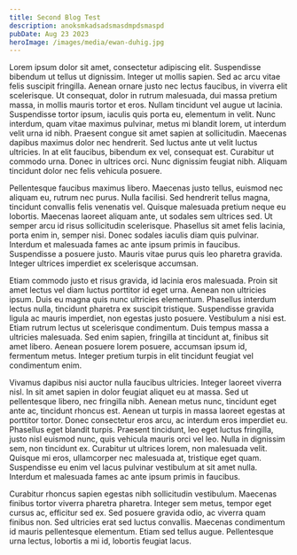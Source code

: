 ```yaml
---
title: Second Blog Test
description: anoksmkadsadsmasdmpdsmaspd
pubDate: Aug 23 2023
heroImage: /images/media/ewan-duhig.jpg
---
```

Lorem ipsum dolor sit amet, consectetur adipiscing elit. Suspendisse bibendum ut tellus ut dignissim. Integer ut mollis sapien. Sed ac arcu vitae felis suscipit fringilla. Aenean ornare justo nec lectus faucibus, in viverra elit scelerisque. Ut consequat, dolor in rutrum malesuada, dui massa pretium massa, in mollis mauris tortor et eros. Nullam tincidunt vel augue ut lacinia. Suspendisse tortor ipsum, iaculis quis porta eu, elementum in velit. Nunc interdum, quam vitae maximus pulvinar, metus mi blandit lorem, ut interdum velit urna id nibh. Praesent congue sit amet sapien at sollicitudin. Maecenas dapibus maximus dolor nec hendrerit. Sed luctus ante ut velit luctus ultricies. In at elit faucibus, bibendum ex vel, consequat est. Curabitur ut commodo urna. Donec in ultrices orci. Nunc dignissim feugiat nibh. Aliquam tincidunt dolor nec felis vehicula posuere.

Pellentesque faucibus maximus libero. Maecenas justo tellus, euismod nec aliquam eu, rutrum nec purus. Nulla facilisi. Sed hendrerit tellus magna, tincidunt convallis felis venenatis vel. Quisque malesuada pretium neque eu lobortis. Maecenas laoreet aliquam ante, ut sodales sem ultrices sed. Ut semper arcu id risus sollicitudin scelerisque. Phasellus sit amet felis lacinia, porta enim in, semper nisi. Donec sodales iaculis diam quis pulvinar. Interdum et malesuada fames ac ante ipsum primis in faucibus. Suspendisse a posuere justo. Mauris vitae purus quis leo pharetra gravida. Integer ultrices imperdiet ex scelerisque accumsan.

Etiam commodo justo et risus gravida, id lacinia eros malesuada. Proin sit amet lectus vel diam luctus porttitor id eget urna. Aenean non ultricies ipsum. Duis eu magna quis nunc ultricies elementum. Phasellus interdum lectus nulla, tincidunt pharetra ex suscipit tristique. Suspendisse gravida ligula ac mauris imperdiet, non egestas justo posuere. Vestibulum a nisi est. Etiam rutrum lectus ut scelerisque condimentum. Duis tempus massa a ultricies malesuada. Sed enim sapien, fringilla at tincidunt at, finibus sit amet libero. Aenean posuere lorem posuere, accumsan ipsum id, fermentum metus. Integer pretium turpis in elit tincidunt feugiat vel condimentum enim.

Vivamus dapibus nisi auctor nulla faucibus ultricies. Integer laoreet viverra nisl. In sit amet sapien in dolor feugiat aliquet eu at massa. Sed ut pellentesque libero, nec fringilla nibh. Aenean metus nunc, tincidunt eget ante ac, tincidunt rhoncus est. Aenean ut turpis in massa laoreet egestas at porttitor tortor. Donec consectetur eros arcu, ac interdum eros imperdiet eu. Phasellus eget blandit turpis. Praesent tincidunt, leo eget luctus fringilla, justo nisl euismod nunc, quis vehicula mauris orci vel leo. Nulla in dignissim sem, non tincidunt ex. Curabitur ut ultrices lorem, non malesuada velit. Quisque mi eros, ullamcorper nec malesuada at, tristique eget quam. Suspendisse eu enim vel lacus pulvinar vestibulum at sit amet nulla. Interdum et malesuada fames ac ante ipsum primis in faucibus.

Curabitur rhoncus sapien egestas nibh sollicitudin vestibulum. Maecenas finibus tortor viverra pharetra pharetra. Integer sem metus, tempor eget cursus ac, efficitur sed ex. Sed posuere gravida odio, ac viverra quam finibus non. Sed ultricies erat sed luctus convallis. Maecenas condimentum id mauris pellentesque elementum. Etiam sed tellus augue. Pellentesque urna lectus, lobortis a mi id, lobortis feugiat lacus.